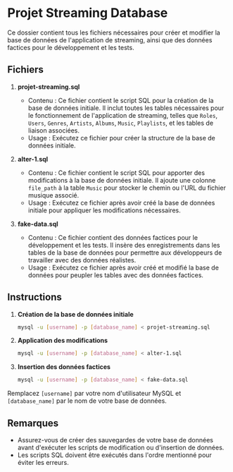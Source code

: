 # Projet Streaming Database

Ce dossier contient tous les fichiers nécessaires pour créer et modifier la base de données de l'application de streaming, ainsi que des données factices pour le développement et les tests.

## Fichiers

1. **projet-streaming.sql**
    - Contenu : Ce fichier contient le script SQL pour la création de la base de données initiale. Il inclut toutes les tables nécessaires pour le fonctionnement de l'application de streaming, telles que `Roles`, `Users`, `Genres`, `Artists`, `Albums`, `Music`, `Playlists`, et les tables de liaison associées.
    - Usage : Exécutez ce fichier pour créer la structure de la base de données initiale.

2. **alter-1.sql**
    - Contenu : Ce fichier contient le script SQL pour apporter des modifications à la base de données initiale. Il ajoute une colonne `file_path` à la table `Music` pour stocker le chemin ou l'URL du fichier musique associé.
    - Usage : Exécutez ce fichier après avoir créé la base de données initiale pour appliquer les modifications nécessaires.

3. **fake-data.sql**
    - Contenu : Ce fichier contient des données factices pour le développement et les tests. Il insère des enregistrements dans les tables de la base de données pour permettre aux développeurs de travailler avec des données réalistes.
    - Usage : Exécutez ce fichier après avoir créé et modifié la base de données pour peupler les tables avec des données factices.

## Instructions

1. **Création de la base de données initiale**
    ```sh
    mysql -u [username] -p [database_name] < projet-streaming.sql
    ```

2. **Application des modifications**
    ```sh
    mysql -u [username] -p [database_name] < alter-1.sql
    ```

3. **Insertion des données factices**
    ```sh
    mysql -u [username] -p [database_name] < fake-data.sql
    ```

Remplacez `[username]` par votre nom d'utilisateur MySQL et `[database_name]` par le nom de votre base de données.

## Remarques

- Assurez-vous de créer des sauvegardes de votre base de données avant d'exécuter les scripts de modification ou d'insertion de données.
- Les scripts SQL doivent être exécutés dans l'ordre mentionné pour éviter les erreurs.


